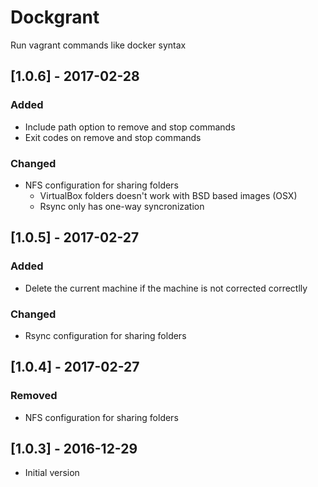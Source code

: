# Dockgrant

Run vagrant commands like docker syntax

## [1.0.6] - 2017-02-28

### Added
- Include path option to remove and stop commands
- Exit codes on remove and stop commands

### Changed
- NFS configuration for sharing folders
    - VirtualBox folders doesn't work with BSD based images (OSX)
    - Rsync only has one-way syncronization

## [1.0.5] - 2017-02-27

### Added
- Delete the current machine if the machine is not corrected correctlly

### Changed
- Rsync configuration for sharing folders

## [1.0.4] - 2017-02-27

### Removed
- NFS configuration for sharing folders

## [1.0.3] - 2016-12-29

- Initial version
